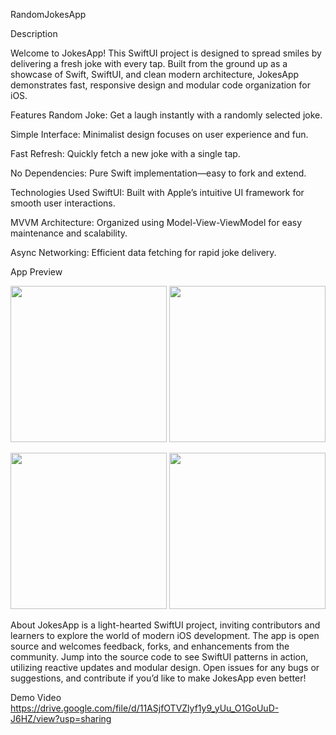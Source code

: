 RandomJokesApp

Description

Welcome to JokesApp! This SwiftUI project is designed to spread smiles by delivering a fresh joke with every tap. Built from the ground up as a showcase of Swift, SwiftUI, and clean modern architecture, JokesApp demonstrates fast, responsive design and modular code organization for iOS.

Features
Random Joke: Get a laugh instantly with a randomly selected joke.

Simple Interface: Minimalist design focuses on user experience and fun.

Fast Refresh: Quickly fetch a new joke with a single tap.

No Dependencies: Pure Swift implementation—easy to fork and extend.

Technologies Used
SwiftUI: Built with Apple’s intuitive UI framework for smooth user interactions.

MVVM Architecture: Organized using Model-View-ViewModel for easy maintenance and scalability.

Async Networking: Efficient data fetching for rapid joke delivery.

App Preview

<p align="center">
  <img src="https://github.com/user-attachments/assets/947ce20b-c3f7-405f-9260-11dd1133348d" width="250" />
  <img src="https://github.com/user-attachments/assets/2bc0e700-8f26-49b7-8edc-efd5bcfd3d7f" width="250" />
</p>

<p align="center">
  <img src="https://github.com/user-attachments/assets/f70ad0b1-a7a2-4624-b78d-83ecdb4ea65f" width="250" />
  <img src="https://github.com/user-attachments/assets/46c8d36a-50de-4e10-b8c7-2b62ab14dc05" width="250" />
</p>


About
JokesApp is a light-hearted SwiftUI project, inviting contributors and learners to explore the world of modern iOS development. 
The app is open source and welcomes feedback, forks, and enhancements from the community.
Jump into the source code to see SwiftUI patterns in action, utilizing reactive updates and modular design. Open issues for any bugs or suggestions, and contribute if you’d like to make JokesApp even better!

Demo Video
https://drive.google.com/file/d/11ASjfOTVZlyf1y9_yUu_O1GoUuD-J6HZ/view?usp=sharing

